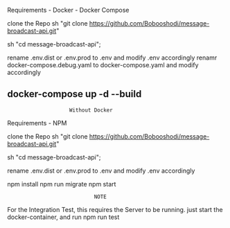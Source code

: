 Requirements 
    - Docker
    - Docker Compose

clone the Repo
    sh "git clone https://github.com/Bobooshodi/message-broadcast-api.git"

 sh "cd message-broadcast-api";

rename .env.dist or .env.prod to .env and modify .env accordingly
renamr docker-compose.debug.yaml to docker-compose.yaml and modify accordingly

 docker-compose up -d --build
 ------------------------------------------------------------------------------------------

                        Without Docker
 Requirements
    - NPM

clone the Repo
    sh "git clone https://github.com/Bobooshodi/message-broadcast-api.git"

 sh "cd message-broadcast-api";

 rename .env.dist or .env.prod to .env and modify .env accordingly

 npm install
 npm run migrate
 npm start



                                NOTE
For the Integration Test, this requires the Server to be running. just start the docker-container, and run npm run test

